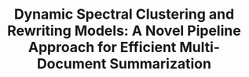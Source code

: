 ---
title: "Dynamic Spectral Clustering and Rewriting Models: A Novel Pipeline Approach for Efficient Multi-Document Summarization"
collection: publications
authors: "Guanghua, Weili Wu, DingZhu Du"
venue: "IEEE/ACM TRANSACTIONS ON AUDIO, SPEECH, AND LANGUAGE PROCESSING"
year: 2024
link: # ""
---